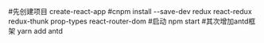 #先创建项目
create-react-app 
#cnpm install --save-dev redux react-redux redux-thunk prop-types react-router-dom
#启动 npm start
#其次增加antd框架
yarn add antd 
